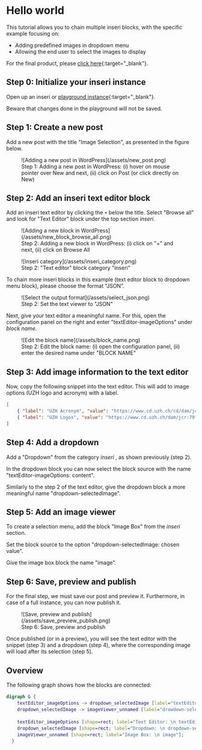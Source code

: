 # Hello world

This tutorial allows you to chain multiple inseri blocks, with the specific example focusing on:

- Adding predefined images in dropdown menu
- Allowing the end user to select the images to display

For the final product, please [click here](https://inseri.swiss/2023/02/hello-world/){:target="\_blank"}.

## Step 0: Initialize your inseri instance

Open up an inseri or [playground instance](https://playground.inseri.swiss){:target="\_blank"}.

Beware that changes done in the playground will not be saved.

## Step 1: Create a new post

Add a new post with the title "Image Selection", as presented in the figure below.

<figure markdown>
![Adding a new post in WordPress](/assets/new_post.png)
  <figcaption>Step 1: Adding a new post in WordPress: (i) hover on mouse pointer over New and next, (ii) click on Post (or click directly on New)</figcaption>
</figure>

## Step 2: Add an inseri text editor block

Add an inseri text editor by clicking the `+` below the title.
Select "Browse all" and look for "Text Editor" block under the top section _inseri_.

<figure markdown>
![Adding a new block in WordPress](/assets/new_block_browse_all.png)
  <figcaption>Step 2: Adding a new block in WordPress: (i) click on "+" and next, (ii) click on Browse All</figcaption>
</figure>

<figure markdown>
![Inseri category](/assets/inseri_category.png)
  <figcaption>Step 2: "Text editor" block category "inseri"</figcaption>
</figure>

To chain more inseri blocks in this example (text editor block to dropdown menu block), please choose the format "JSON".

<figure markdown>
![Select the output format](/assets/select_json.png)
  <figcaption>Step 2: Set the text viewer to "JSON"</figcaption>
</figure>

Next, give your text editor a meaningful name.
For this, open the configuration panel on the right and enter "textEditor-imageOptions" under _block name_.

<figure markdown>
![Edit the block name](/assets/block_name.png)
  <figcaption>Step 2: Edit the block name: (i) open the configuration panel, (ii) enter the desired name under "BLOCK NAME"</figcaption>
</figure>

## Step 3: Add image information to the text editor

Now, copy the following snippet into the text editor.
This will add to image options (UZH logo and acronym) with a label.

```json
[
	{ "label": "UZH Acronym", "value": "https://www.cd.uzh.ch/cd/dam/jcr:31f38b33-1619-4ba1-a21c-4dae47e9d0e5/UZH-Logo-Akronym.2020-01-15-11-51-14.gif" },
	{ "label": "UZH Logos", "value": "https://www.cd.uzh.ch/dam/jcr:79ffe4ce-bbe9-498e-94a8-d7d5b66400b2/UZH_logo_pos_d_e.gif" }
]
```

## Step 4: Add a dropdown

Add a "Dropdown" from the category _inseri_ , as shown previously (step 2).

In the dropdown block you can now select the block source with the name "textEditor-imageOptions: content".

Similarly to the step 2 of the text editor, give the dropdown block a more meaningful name "dropdown-selectedImage".

## Step 5: Add an image viewer

To create a selection menu, add the block "Image Box" from the _inseri_ section.

Set the block source to the option "dropdown-selectedImage: chosen value".

Give the image box block the name "image".

## Step 6: Save, preview and publish

For the final step, we must save our post and preview it.
Furthermore, in case of a full instance, you can now publish it.

<figure markdown>
![Save, preview and publish](/assets/save_preview_publish.png)
  <figcaption>Step 6: Save, preview and publish</figcaption>
</figure>

Once published (or in a preview), you will see the text editor with the snippet (step 3) and a dropdown (step 4),
where the corresponding image will load after its selection (step 5).

## Overview

The following graph shows how the blocks are connected:

```dot
digraph G {
    textEditor_imageOptions -> dropdown_selectedImage [label="textEditor-imageOptions: \n content"];
    dropdown_selectedImage -> imageViewer_unnamed [label="drowdown-selectedImage: \n chosen value"];

    textEditor_imageOptions [shape=rect; label="Text Editor: \n textEditor-imageOptions"];
    dropdown_selectedImage [shape=rect; label="Dropdown: \n dropdown-selectedImage"];
    imageViewer_unnamed [shape=rect; label="Image Box: \n image"];
  }

```
